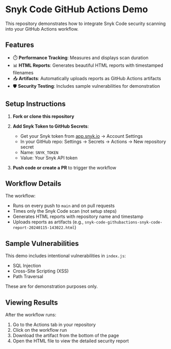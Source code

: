 # Snyk Code GitHub Actions Demo

This repository demonstrates how to integrate Snyk Code security scanning into your GitHub Actions workflow.

## Features

- ⏱️ **Performance Tracking**: Measures and displays scan duration
- 📊 **HTML Reports**: Generates beautiful HTML reports with timestamped filenames
- 📤 **Artifacts**: Automatically uploads reports as GitHub Actions artifacts
- 🛡️ **Security Testing**: Includes sample vulnerabilities for demonstration

## Setup Instructions

1. **Fork or clone this repository**

2. **Add Snyk Token to GitHub Secrets**:
   - Get your Snyk token from [app.snyk.io](https://app.snyk.io) → Account Settings
   - In your GitHub repo: Settings → Secrets → Actions → New repository secret
   - Name: `SNYK_TOKEN`
   - Value: Your Snyk API token

3. **Push code or create a PR** to trigger the workflow

## Workflow Details

The workflow:
- Runs on every push to `main` and on pull requests
- Times only the Snyk Code scan (not setup steps)
- Generates HTML reports with repository name and timestamp
- Uploads reports as artifacts (e.g., `snyk-code-githubactions-snyk-code-report-20240115-143022.html`)

## Sample Vulnerabilities

This demo includes intentional vulnerabilities in `index.js`:
- SQL Injection
- Cross-Site Scripting (XSS)
- Path Traversal

These are for demonstration purposes only.

## Viewing Results

After the workflow runs:
1. Go to the Actions tab in your repository
2. Click on the workflow run
3. Download the artifact from the bottom of the page
4. Open the HTML file to view the detailed security report